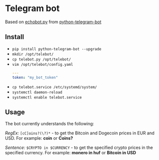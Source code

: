 Telegram bot
============

Based on [echobot.py](https://github.com/python-telegram-bot/python-telegram-bot/blob/master/examples/echobot.py) from [python-telegram-bot](https://github.com/python-telegram-bot/python-telegram-bot)

Install
-------

 * `pip install python-telegram-bot --upgrade`
 * `mkdir /opt/telebot/`
 * `cp telebot.py /opt/telebot/`
 * `vim /opt/telebot/config.yaml`
   ```yaml
   ---
   token: "my_bot_token"
   ```
 * `cp telebot.service /etc/systemd/system/`
 * `systemctl daemon-reload`
 * `systemctl enable telebot.service`

Usage
-----

The bot currently understands the following:

_RegEx:_ `[cC]oins?(\?)*` - to get the Bitcoin and Dogecoin prices in EUR and USD.
For example: **coin** or **Coins?**

_Sentence:_ `$CRYPTO in $CURRENCY` - to get the specified crypto prices in the specified currency.
For example: **monero in huf** or **Bitcoin in USD**

